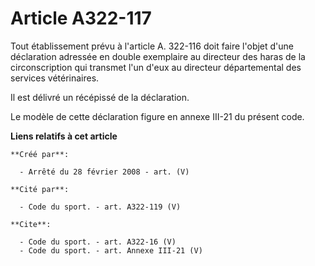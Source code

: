 # Article A322-117

Tout établissement prévu à l'article A. 322-116 doit faire l'objet d'une déclaration adressée en double exemplaire au
directeur des haras de la circonscription qui transmet l'un d'eux au directeur départemental des services vétérinaires. 

Il est délivré un récépissé de la déclaration. 

Le modèle de cette déclaration figure en annexe III-21 du présent code.

**Liens relatifs à cet article**

	**Créé par**:

	  - Arrêté du 28 février 2008 - art. (V)

	**Cité par**:

	  - Code du sport. - art. A322-119 (V)

	**Cite**:

	  - Code du sport. - art. A322-16 (V)
	  - Code du sport. - art. Annexe III-21 (V)
